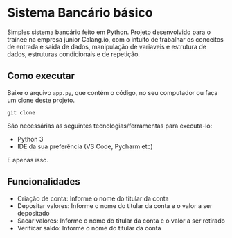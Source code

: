 # Sistema Bancário básico
Simples sistema bancário feito em Python. Projeto desenvolvido para o trainee na empresa junior Calang.io, com o intuito de trabalhar os conceitos de entrada e saída de dados, manipulação de variaveis e estrutura de dados, estruturas condicionais e de repetição.

## Como executar
Baixe o arquivo `app.py`, que contém o código, no seu computador ou faça um clone deste projeto.
```
git clone 
```

São necessárias as seguintes tecnologias/ferramentas para executa-lo:
- Python 3
- IDE da sua preferência (VS Code, Pycharm etc)

E apenas isso.

## Funcionalidades
- Criação de conta: Informe o nome do titular da conta
- Depositar valores: Informe o nome do titular da conta e o valor a ser depositado
- Sacar valores: Informe o nome do titular da conta e o valor a ser retirado
- Verificar saldo: Informe o nome do titular da conta
